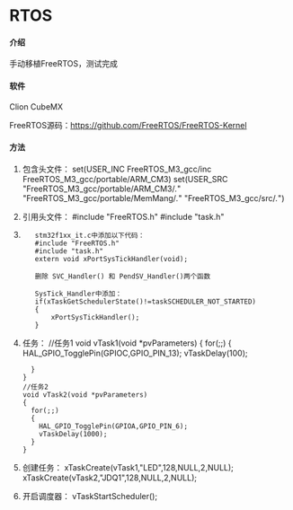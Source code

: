 # RTOS

#### 介绍
手动移植FreeRTOS，测试完成

#### 软件
Clion CubeMX 

FreeRTOS源码：https://github.com/FreeRTOS/FreeRTOS-Kernel

#### 方法

1.  包含头文件：
               set(USER_INC FreeRTOS_M3_gcc/inc FreeRTOS_M3_gcc/portable/ARM_CM3)
               set(USER_SRC "FreeRTOS_M3_gcc/portable/ARM_CM3/*.*" "FreeRTOS_M3_gcc/portable/MemMang/*.*" "FreeRTOS_M3_gcc/src/*.*")

2.  引用头文件：
                #include "FreeRTOS.h"
                #include "task.h"
3.  
          stm32f1xx_it.c中添加以下代码：
          #include "FreeRTOS.h"
          #include "task.h"
          extern void xPortSysTickHandler(void);
    
          删除 SVC_Handler() 和 PendSV_Handler()两个函数
    
          SysTick_Handler中添加：
          if(xTaskGetSchedulerState()!=taskSCHEDULER_NOT_STARTED)
          {
              xPortSysTickHandler();
          }

4.  任务：
        //任务1
        void vTask1(void *pvParameters)
        {
          for(;;)
          {
            HAL_GPIO_TogglePin(GPIOC,GPIO_PIN_13);
            vTaskDelay(100);
        
          }
        }
        //任务2
        void vTask2(void *pvParameters)
        {
          for(;;)
          {
            HAL_GPIO_TogglePin(GPIOA,GPIO_PIN_6);
            vTaskDelay(1000);
          }
        }
        
5.  创建任务：
            xTaskCreate(vTask1,"LED",128,NULL,2,NULL);
            xTaskCreate(vTask2,"JDQ1",128,NULL,2,NULL);
  
6.  开启调度器：
              vTaskStartScheduler();
        